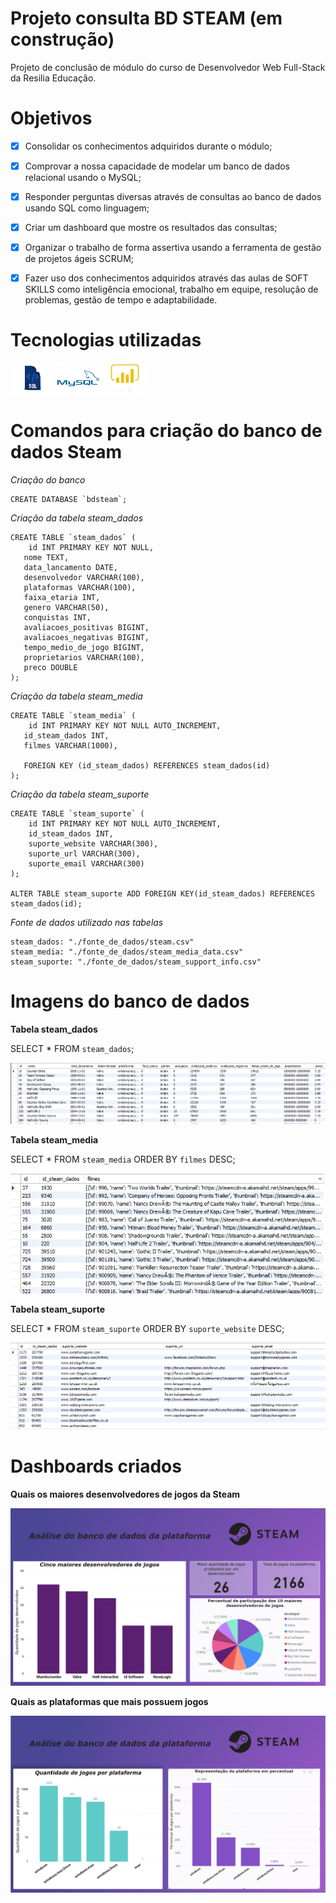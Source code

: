 # Projeto consulta BD STEAM (em construção)

Projeto de conclusão de módulo do curso de Desenvolvedor Web Full-Stack da Resilia Educação.

# Objetivos

- [x] Consolidar os conhecimentos adquiridos durante o módulo;

- [x] Comprovar a nossa capacidade de modelar um banco de dados relacional usando o MySQL;

- [x] Responder perguntas diversas através de consultas ao banco de dados usando SQL como linguagem;

- [x] Criar um dashboard que mostre os resultados das consultas;

- [x] Organizar o trabalho de forma assertiva usando a ferramenta de gestão de projetos ágeis SCRUM;

- [x] Fazer uso dos conhecimentos adquiridos através das aulas de SOFT SKILLS como inteligência emocional, trabalho em equipe, resolução de problemas, gestão de tempo e adaptabilidade.

# Tecnologias utilizadas

<div style="display: inline_block">
   <img  src="./imagens/SQL.png" height="50" width="70">
   <img  src="https://raw.githubusercontent.com/devicons/devicon/2ae2a900d2f041da66e950e4d48052658d850630/icons/mysql/mysql-plain-wordmark.svg" height="50" width="70">
   <img  src="./imagens/PowerBI.png" height="50" width="70">
</div>

# Comandos para criação do banco de dados Steam

*Criação do banco*
```
CREATE DATABASE `bdsteam`;
```

*Criação da tabela steam_dados*
```
CREATE TABLE `steam_dados` (
	id INT PRIMARY KEY NOT NULL,
   nome TEXT,
   data_lancamento DATE,
   desenvolvedor VARCHAR(100),
   plataformas VARCHAR(100),
   faixa_etaria INT,
   genero VARCHAR(50),
   conquistas INT,
   avaliacoes_positivas BIGINT,
   avaliacoes_negativas BIGINT,
   tempo_medio_de_jogo BIGINT,
   proprietarios VARCHAR(100),
   preco DOUBLE
);
```

*Criação da tabela steam_media*
```
CREATE TABLE `steam_media` (
	id INT PRIMARY KEY NOT NULL AUTO_INCREMENT,
   id_steam_dados INT,
   filmes VARCHAR(1000),
   
   FOREIGN KEY (id_steam_dados) REFERENCES steam_dados(id)
);
```

*Criação da tabela steam_suporte*
```
CREATE TABLE `steam_suporte` (
	id INT PRIMARY KEY NOT NULL AUTO_INCREMENT,
    id_steam_dados INT,
    suporte_website VARCHAR(300),
    suporte_url VARCHAR(300),
    suporte_email VARCHAR(300)
);

ALTER TABLE steam_suporte ADD FOREIGN KEY(id_steam_dados) REFERENCES steam_dados(id);
```

*Fonte de dados utilizado nas tabelas*
```
steam_dados: "./fonte_de_dados/steam.csv"
steam_media: "./fonte_de_dados/steam_media_data.csv"
steam_suporte: "./fonte_de_dados/steam_support_info.csv"
```

# Imagens do banco de dados

**Tabela steam_dados**

SELECT * FROM `steam_dados`;

![Tabela steam_dados](./imagens/tabela_steam_dados.PNG)

**Tabela steam_media**

SELECT * FROM `steam_media` ORDER BY `filmes` DESC;

![Tabela steam_media](./imagens/tabela_steam_media.PNG)

**Tabela steam_suporte**

SELECT * FROM `steam_suporte` ORDER BY `suporte_website` DESC;

![Tabela steam_suporte](./imagens/tabela_steam_suporte.PNG)

# Dashboards criados

**Quais os maiores desenvolvedores de jogos da Steam**

![Dashboard1](./imagens/grafico_maiores_desenvolvedores_jogos.PNG)

**Quais as plataformas que mais possuem jogos**

![Dashboard1](./imagens/grafico_qtd_jogos_por_plataforma.PNG)